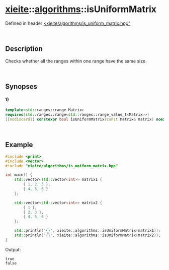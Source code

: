 # [xieite](../../xieite.md)\:\:[algorithms](../../algorithms.md)\:\:isUniformMatrix
Defined in header [<xieite/algorithms/is_uniform_matrix.hpp"](../../../include/xieite/algorithms/is_uniform_matrix.hpp)

&nbsp;

## Description
Checks whether all the ranges within one range have the same size.

&nbsp;

## Synopses
#### 1)
```cpp
template<std::ranges::range Matrix>
requires(std::ranges::range<std::ranges::range_value_t<Matrix>>)
[[nodiscard]] constexpr bool isUniformMatrix(const Matrix& matrix) noexcept;
```

&nbsp;

## Example
```cpp
#include <print>
#include <vector>
#include "xieite/algorithms/is_uniform_matrix.hpp"

int main() {
    std::vector<std::vector<int>> matrix1 {
        { 1, 2, 3 },
        { 4, 5, 6 }
    };

    std::vector<std::vector<int>> matrix2 {
        { 1 },
        { 2, 3 },
        { 4, 5, 6 }
    };

    std::println("{}", xieite::algorithms::isUniformMatrix(matrix1));
    std::println("{}", xieite::algorithms::isUniformMatrix(matrix2));
}
```
Output:
```
true
false
```
